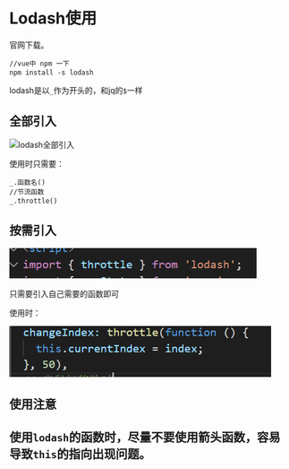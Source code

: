 # Lodash使用

官网下载。

```
//vue中 npm 一下
npm install -s lodash
```



lodash是以`_`作为开头的，和jq的`$`一样

## 全部引入

![lodash全部引入](C:\Users\UM0103677\Desktop\笔记\StudyFiles\前端图片\lodash\lodash全部引入.PNG)

使用时只需要：

```
_.函数名()
//节流函数
_.throttle()
```



## 按需引入

![lodash按需引入](../../前端图片/lodash/lodash按需引入.PNG)

只需要引入自己需要的函数即可

使用时：

![节流函数使用](../../前端图片/lodash/节流函数使用.PNG)

## 使用注意

## **使用`lodash`的函数时，尽量不要使用箭头函数，容易导致`this`的指向出现问题。**

